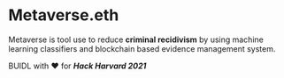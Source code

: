 # Metaverse.eth

Metaverse is tool use to reduce **criminal recidivism** by using machine learning classifiers and blockchain based evidence management system.

BUIDL with ❤️ for ***Hack Harvard 2021***
